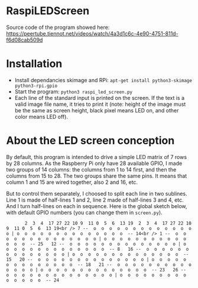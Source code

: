 # RaspiLEDScreen
Source code of the program showed here: https://peertube.tiennot.net/videos/watch/4a3d1c6c-4e90-4751-811d-f6d08cab509d

# Installation
  - Install dependancies skimage and RPi: `apt-get install python3-skimage python3-rpi.gpio`
  - Start the program: `python3 raspi_led_screen.py`
  - Each line of the standard input is printed on the screen. If the text is a valid image file name, it tries to print it (note: height of the image must be the same as screen height, black pixel means LED on, and other color means LED off).

# About the LED screen conception
By default, this program is intended to drive a simple LED matrix of 7 rows by 28 columns. As the Raspberry Pi only have 28 available GPIO, I made two groups of 14 columns: the columns from 1 to 14 first, and then the columns from 15 to 28. The two groups share the same pins. It means that column 1 and 15 are wired together, also 2 and 16, etc.

But to control them separately, I choosed to split each line in two sublines. Line 1 is made of half-lines 1 and 2, line 2 made of half-lines 3 and 4, etc. And I turn half-lines on each in sequence. Here is the global sketch below, with default GPIO numbers (you can change them in `screen.py`).

`       2  3  4  17 27 22 10 9  11 0  5  6  13 19  2  3  4  17 27 22 10 9  11 0  5  6  13 19<br />
  7 --  o  o  o  o  o  o  o  o  o  o  o  o  o  o | o  o  o  o  o  o  o  o  o  o  o  o  o  o  -- 14<br />
  1 --  o  o  o  o  o  o  o  o  o  o  o  o  o  o | o  o  o  o  o  o  o  o  o  o  o  o  o  o  -- 25  
 12 --  o  o  o  o  o  o  o  o  o  o  o  o  o  o | o  o  o  o  o  o  o  o  o  o  o  o  o  o  -- 8  
 16 --  o  o  o  o  o  o  o  o  o  o  o  o  o  o | o  o  o  o  o  o  o  o  o  o  o  o  o  o  -- 15  
 20 --  o  o  o  o  o  o  o  o  o  o  o  o  o  o | o  o  o  o  o  o  o  o  o  o  o  o  o  o  -- 18  
 21 --  o  o  o  o  o  o  o  o  o  o  o  o  o  o | o  o  o  o  o  o  o  o  o  o  o  o  o  o  -- 23  
 26 --  o  o  o  o  o  o  o  o  o  o  o  o  o  o | o  o  o  o  o  o  o  o  o  o  o  o  o  o  -- 24`
